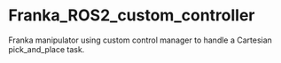 # Franka_ROS2_custom_controller
Franka manipulator using custom control manager to handle a Cartesian pick_and_place task.
